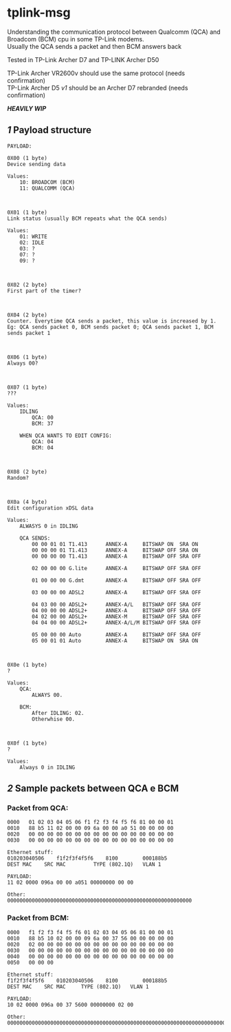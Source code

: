 # tplink-msg
Understanding the communication protocol between Qualcomm (QCA) and Broadcom (BCM) cpu in some TP-Link modems.  
Usually the QCA sends a packet and then BCM answers back  
  
Tested in TP-Link Archer D7 and TP-LINK Archer D50  
  
TP-Link Archer VR2600v should use the same protocol (needs confirmation)  
TP-Link Archer D5 *v1* should be an Archer D7 rebranded (needs confirmation)  


***HEAVILY WIP***


## *1* Payload structure
```
PAYLOAD:

0X00 (1 byte)
Device sending data

Values:
	10: BROADCOM (BCM)
	11: QUALCOMM (QCA)



0X01 (1 byte)
Link status (usually BCM repeats what the QCA sends)

Values:
	01: WRITE
	02: IDLE
	03: ?
	07: ?
	09: ?



0X02 (2 byte)
First part of the timer?



0X04 (2 byte)
Counter. Everytime QCA sends a packet, this value is increased by 1. 
Eg: QCA sends packet 0, BCM sends packet 0; QCA sends packet 1, BCM sends packet 1



0X06 (1 byte)
Always 00?



0X07 (1 byte)
???

Values:
	IDLING
		QCA: 00
		BCM: 37

	WHEN QCA WANTS TO EDIT CONFIG:
		QCA: 04
		BCM: 04



0X08 (2 byte)
Random?



0X0a (4 byte)
Edit configuration xDSL data

Values:
	ALWASYS 0 in IDLING

	QCA SENDS: 
		00 00 01 01	T1.413		ANNEX-A		BITSWAP ON	SRA ON
		00 00 00 01	T1.413		ANNEX-A		BITSWAP OFF	SRA ON
		00 00 00 00	T1.413		ANNEX-A		BITSWAP OFF	SRA OFF

		02 00 00 00	G.lite		ANNEX-A		BITSWAP OFF	SRA OFF

		01 00 00 00	G.dmt		ANNEX-A		BITSWAP OFF	SRA OFF

		03 00 00 00	ADSL2		ANNEX-A		BITSWAP OFF	SRA OFF

		04 03 00 00	ADSL2+		ANNEX-A/L	BITSWAP OFF	SRA OFF
		04 00 00 00	ADSL2+		ANNEX-A		BITSWAP OFF	SRA OFF
		04 02 00 00	ADSL2+		ANNEX-M		BITSWAP OFF	SRA OFF
		04 04 00 00	ADSL2+		ANNEX-A/L/M	BITSWAP OFF	SRA OFF

		05 00 00 00	Auto		ANNEX-A		BITSWAP OFF	SRA OFF
		05 00 01 01	Auto		ANNEX-A		BITSWAP ON	SRA ON



0X0e (1 byte)
?

Values:
	QCA:
		ALWAYS 00.
		
	BCM:
		After IDLING: 02. 
		Otherwhise 00.



0X0f (1 byte)
?

Values:
	Always 0 in IDLING
```
  
## *2* Sample packets between QCA e BCM  
### Packet from QCA:
```
0000   01 02 03 04 05 06 f1 f2 f3 f4 f5 f6 81 00 00 01
0010   88 b5 11 02 00 00 09 6a 00 00 a0 51 00 00 00 00
0020   00 00 00 00 00 00 00 00 00 00 00 00 00 00 00 00
0030   00 00 00 00 00 00 00 00 00 00 00 00 00 00 00 00

Ethernet stuff:
010203040506	f1f2f3f4f5f6	8100		000188b5 
DEST MAC	SRC MAC         TYPE (802.1Q)	VLAN 1

PAYLOAD:
11 02 0000 096a 00 00 a051 00000000 00 00 

Other:
000000000000000000000000000000000000000000000000000000000000
```
### Packet from BCM:
```
0000   f1 f2 f3 f4 f5 f6 01 02 03 04 05 06 81 00 00 01
0010   88 b5 10 02 00 00 09 6a 00 37 56 00 00 00 00 00
0020   02 00 00 00 00 00 00 00 00 00 00 00 00 00 00 00
0030   00 00 00 00 00 00 00 00 00 00 00 00 00 00 00 00
0040   00 00 00 00 00 00 00 00 00 00 00 00 00 00 00 00
0050   00 00 00

Ethernet stuff:
f1f2f3f4f5f6	010203040506	8100		000188b5
DEST MAC	SRC MAC		TYPE (802.1Q)	VLAN 1

PAYLOAD:
10 02 0000 096a 00 37 5600 00000000 02 00 

Other:
00000000000000000000000000000000000000000000000000000000000000000000000000000000000000000000000000
```

